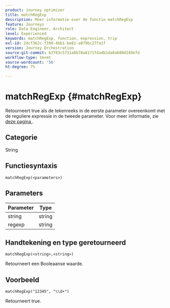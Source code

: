 ```yaml
---
product: journey optimizer
title: matchRegExp
description: Meer informatie over de functie matchRegExp
feature: Journeys
role: Data Engineer, Architect
level: Experienced
keywords: matchRegExp, function, expression, trip
exl-id: 24cf362c-f390-4bb1-be82-a079bc27fa1f
version: Journey Orchestration
source-git-commit: 62783c5731a8b78a8171fdadb1da8a680d249efd
workflow-type: tm+mt
source-wordcount: '56'
ht-degree: 7%

---
```


# matchRegExp {#matchRegExp}

Retourneert true als de tekenreeks in de eerste parameter overeenkomt met de reguliere expressie in de tweede parameter. Voor meer informatie, zie [&#x200B; deze pagina &#x200B;](https://docs.oracle.com/javase/7/docs/api/java/util/regex/Pattern.html).

## Categorie

String

## Functiesyntaxis

`matchRegExp(<parameters>)`

## Parameters

| Parameter | Type |
|--- |--- |
| string | string |
| regexp | string |

## Handtekening en type geretourneerd

`matchRegExp(<string>,<string>)`

Retourneert een Booleaanse waarde.

## Voorbeeld

`matchRegExp("12345", "\\d+")`

Retourneert true.
